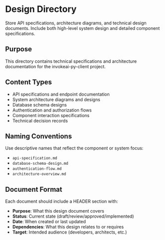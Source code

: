 # Design Directory

Store API specifications, architecture diagrams, and technical design documents. Include both high-level system design and detailed component specifications.

## Purpose
This directory contains technical specifications and architecture documentation for the invokeai-py-client project.

## Content Types
- API specifications and endpoint documentation
- System architecture diagrams and designs
- Database schema designs
- Authentication and authorization flows
- Component interaction specifications
- Technical decision records

## Naming Conventions
Use descriptive names that reflect the component or system focus:
- `api-specification.md`
- `database-schema-design.md`
- `authentication-flow.md`
- `architecture-overview.md`

## Document Format
Each document should include a HEADER section with:
- **Purpose**: What this design document covers
- **Status**: Current state (draft/review/approved/implemented)
- **Date**: When created or last updated
- **Dependencies**: What this design relates to or requires
- **Target**: Intended audience (developers, architects, etc.)
